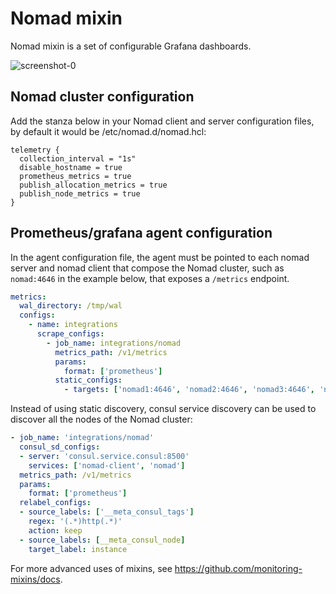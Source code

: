 # Nomad mixin

Nomad mixin is a set of configurable Grafana dashboards.

![screenshot-0](https://storage.googleapis.com/grafanalabs-integration-assets/nomad/screenshots/screenshot0.png)
## Nomad cluster configuration

Add the stanza below in your Nomad client and server configuration files, by default it would be /etc/nomad.d/nomad.hcl:

```
telemetry {
  collection_interval = "1s"
  disable_hostname = true
  prometheus_metrics = true
  publish_allocation_metrics = true
  publish_node_metrics = true
}
```


## Prometheus/grafana agent configuration

In the agent configuration file, the agent must be pointed to each nomad server and nomad client that compose the Nomad cluster, such as `nomad:4646` in the example below, that exposes a `/metrics` endpoint.

```yaml
metrics:
  wal_directory: /tmp/wal
  configs:
    - name: integrations
      scrape_configs:
        - job_name: integrations/nomad
          metrics_path: /v1/metrics
          params:
            format: ['prometheus']
          static_configs:
            - targets: ['nomad1:4646', 'nomad2:4646', 'nomad3:4646', 'nomad-client1:4646']
```

Instead of using static discovery, consul service discovery can be used to discover all the nodes of the Nomad cluster:

```yaml
- job_name: 'integrations/nomad'
  consul_sd_configs:
  - server: 'consul.service.consul:8500'
    services: ['nomad-client', 'nomad']
  metrics_path: /v1/metrics
  params:
    format: ['prometheus']
  relabel_configs:
  - source_labels: ['__meta_consul_tags']
    regex: '(.*)http(.*)'
    action: keep
  - source_labels: [__meta_consul_node]
    target_label: instance

```

For more advanced uses of mixins, see
https://github.com/monitoring-mixins/docs.
